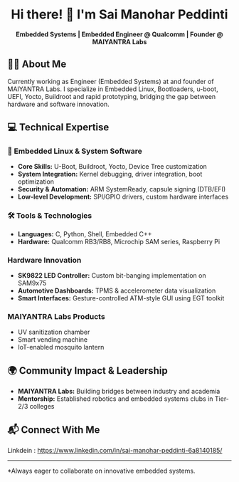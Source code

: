 <h1 align="center">Hi there! 👋 I'm Sai Manohar Peddinti</h1>

<p align="center">
  <strong>Embedded Systems | Embedded Engineer @ Qualcomm | Founder @ MAIYANTRA Labs</strong>
</p>

## 👨‍💻 About Me
Currently working as Engineer (Embedded Systems) at and founder of MAIYANTRA Labs. I specialize in Embedded Linux, Bootloaders, u-boot, UEFI, Yocto, Buildroot and rapid prototyping, bridging the gap between hardware and software innovation.

## 💻 Technical Expertise

### 🐧 Embedded Linux & System Software
- **Core Skills:** U-Boot, Buildroot, Yocto, Device Tree customization
- **System Integration:** Kernel debugging, driver integration, boot optimization
- **Security & Automation:** ARM SystemReady, capsule signing (DTB/EFI)
- **Low-level Development:** SPI/GPIO drivers, custom hardware interfaces


### 🛠️ Tools & Technologies
- **Languages:** C, Python, Shell, Embedded C++
- **Hardware:** Qualcomm RB3/RB8, Microchip SAM series, Raspberry Pi


### Hardware Innovation
- **SK9822 LED Controller:** Custom bit-banging implementation on SAM9x75
- **Automotive Dashboards:** TPMS & accelerometer data visualization
- **Smart Interfaces:** Gesture-controlled ATM-style GUI using EGT toolkit

### MAIYANTRA Labs Products
- UV sanitization chamber
- Smart vending machine
- IoT-enabled mosquito lantern

## 🌍 Community Impact & Leadership
- **MAIYANTRA Labs:** Building bridges between industry and academia
- **Mentorship:** Established robotics and embedded systems clubs in Tier-2/3 colleges


## 📬 Connect With Me
Linkdein : https://www.linkedin.com/in/sai-manohar-peddinti-6a8140185/

---
*Always eager to collaborate on innovative embedded systems.
